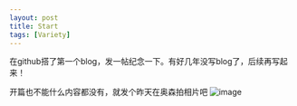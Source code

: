 ```yaml
---
layout: post
title: Start
tags: [Variety]
---
```


在github搭了第一个blog，发一帖纪念一下。有好几年没写blog了，后续再写起来！

开篇也不能什么内容都没有，就发个昨天在奥森拍相片吧
![image](http://zhouhengmin.github.io/images/1.jpg)



